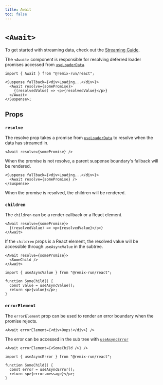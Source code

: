 ```yaml
---
title: Await
toc: false
---
```


# `<Await>`

To get started with streaming data, check out the [Streaming Guide][streaming-guide-2].

The `<Await>` component is responsible for resolving deferred loader promises accessed from [`useLoaderData`][useloaderdata].

```tsx
import { Await } from "@remix-run/react";

<Suspense fallback={<div>Loading...</div>}>
  <Await resolve={somePromise}>
    {(resolvedValue) => <p>{resolvedValue}</p>}
  </Await>
</Suspense>;
```

## Props

### `resolve`

The resolve prop takes a promise from [`useLoaderData`][useloaderdata] to resolve when the data has streamed in.

```tsx
<Await resolve={somePromise} />
```

When the promise is not resolve, a parent suspense boundary's fallback will be rendered.

```tsx
<Suspense fallback={<div>Loading...</div>}>
  <Await resolve={somePromise} />
</Suspense>
```

When the promise is resolved, the children will be rendered.

### `children`

The `children` can be a render callback or a React element.

```tsx
<Await resolve={somePromise}>
  {(resolvedValue) => <p>{resolvedValue}</p>}
</Await>
```

If the `children` props is a React element, the resolved value will be accessible through `useAsyncValue` in the subtree.

```tsx
<Await resolve={somePromise}>
  <SomeChild />
</Await>
```

```tsx
import { useAsyncValue } from "@remix-run/react";

function SomeChild() {
  const value = useAsyncValue();
  return <p>{value}</p>;
}
```

### `errorElement`

The `errorElement` prop can be used to render an error boundary when the promise rejects.

```tsx
<Await errorElement={<div>Oops!</div>} />
```

The error can be accessed in the sub tree with [`useAsyncError`][use-async-error]

```tsx
<Await errorElement={<SomeChild />} />
```

```tsx
import { useAsyncError } from "@remix-run/react";

function SomeChild() {
  const error = useAsyncError();
  return <p>{error.message}</p>;
}
```

[defer]: ../utils/defer
[streaming-guide]: ../guides/streaming
[useloaderdata]: ../hooks/use-loader-data
[streaming-guide-2]: ../guides/streaming
[use-async-error]: ../hooks/use-async-error
